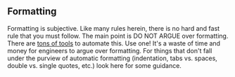 ## Formatting

Formatting is subjective. Like many rules herein, there is no hard and fast
rule that you must follow. The main point is DO NOT ARGUE over formatting.
There are [tons of tools](https://standardjs.com/rules.html) to automate this.
Use one! It's a waste of time and money for engineers to argue over formatting.
For things that don't fall under the purview of automatic formatting
\(indentation, tabs vs. spaces, double vs. single quotes, etc.\) look here
for some guidance.